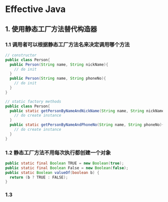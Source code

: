 # Effective Java

## 1. 使用静态工厂方法替代构造器

### 1.1 调用者可以根据静态工厂方法名来决定调用哪个方法

```java
// constructor
public class Person{
  public Person(String name, String nickName){
    // do init
  }
  public Person(String name, String phoneNo){
    // do init
  }
}

// static factory methods
public class Person{
  public static getPersonByNameAndNickName(String name, String nickName){
    // do create instance
  }
  public static getPersonByNameAndPhoneNo(String name, String phoneNo){
    // do create instance
  }
}
```

### 1.2 静态工厂方法不用每次执行都创建一个对象

```java
public static final Boolean TRUE = new Boolean(true);
public static final Boolean False = new Boolean(false);
public static Boolean valueOf(boolean b) {
  return (b ? TRUE : FALSE);
}
```



### 1.3





